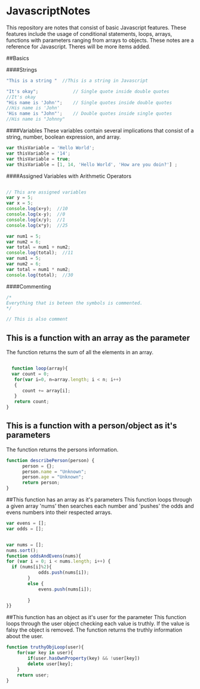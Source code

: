# JavascriptNotes
This repository are notes that consist of basic Javascript features. These features include the usage of conditional statements, loops, arrays, functions with parameters ranging from arrays to objects. These notes are a reference for Javascript. Theres will be more items added.


##Basics

####Strings
```javascript
"This is a string "  //This is a string in Javascript

"It's okay";             // Single quote inside double quotes
//It's okay
"His name is 'John'";    // Single quotes inside double quotes
//His name is 'John'
'His name is "John"';    // Double quotes inside single quotes
//His name is "Johnny"


```

####Variables
These variables contain several implications that consist of a string, number, boolean expression, and array. 
```javascript
var thisVariable = 'Hello World';
var thisVariable = '14';
var thisVariable = true;
var thisVariable = [1, 14, 'Hello World', 'How are you doin?'] ;
``` 

####Assigned Variables with Arithmetic Operators
```javascript

// This are assigned variables 
var y = 5;
var x = 5;
console.log(x+y);  //10
console.log(x-y);  //0
console.log(x/y);  //1
console.log(x*y);  //25

var num1 = 5;
var num2 = 6;
var total = num1 + num2;  
console.log(total);  //11
var num1 = 5;
var num2 = 6;
var total = num1 * num2;
console.log(total);  //30

```


####Commenting 
```javascript
/*
Everything that is beteen the symbols is commented.
*/

// This is also comment

``` 



## This is a function with an array as the parameter
The function returns the sum of all the elements in an array. 

```javascript

  function loop(array){
  var count = 0;
   for(var i=0, n=array.length; i < n; i++) 
   { 
      count += array[i]; 
   }
   return count;
}


``` 

## This is a function with a person/object as it's parameters
The function returns the persons information. 

```javascript
function describePerson(person) {
      person = {};
      person.name = "Unknown";
      person.age = "Unknown";
      return person;
}

```


##This function has an array as it's parameters
This function loops through a given array 'nums' then searches each number and 'pushes' the odds and evens numbers into their respected arrays.

```javascript
var evens = [];
var odds = [];


var nums = [];
nums.sort();
function oddsAndEvens(nums){
for (var i = 0; i < nums.length; i++) {
  if (nums[i]%2){ 
            odds.push(nums[i]); 
        }
        else {
            evens.push(nums[i]); 
            
        }
}}

```

##This function has an object as it's user for the parameter
This function loops through the user object checking each value is truthly. If the value is falsy the object is removed. The function returns the truthly information about the user. 

```javascript
function truthyObjLoop(user){
    for(var key in user){
        if(user.hasOwnProperty(key) && !user[key]) 
        delete user[key];
    }
    return user;
}
```
